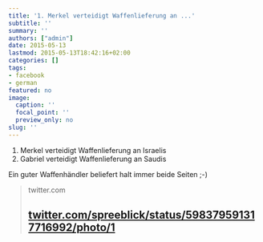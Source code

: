 ```yaml
---
title: '1. Merkel verteidigt Waffenlieferung an ...'
subtitle: ''
summary: ''
authors: ["admin"]
date: 2015-05-13
lastmod: 2015-05-13T18:42:16+02:00
categories: []
tags:
- facebook
- german
featured: no
image:
  caption: ''
  focal_point: ''
  preview_only: no
slug: ''
---
```

1. Merkel verteidigt Waffenlieferung an Israelis
2. Gabriel verteidigt Waffenlieferung an Saudis

Ein guter Waffenhändler beliefert halt immer beide Seiten ;-)
> twitter.com
> ## [twitter.com/spreeblick/status/598379591317716992/photo/1](https://twitter.com/spreeblick/status/598379591317716992/photo/1)
>


